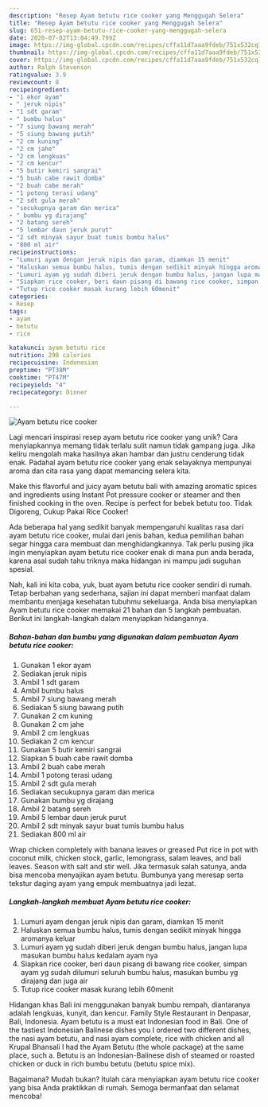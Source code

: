 ```yaml
---
description: "Resep Ayam betutu rice cooker yang Menggugah Selera"
title: "Resep Ayam betutu rice cooker yang Menggugah Selera"
slug: 651-resep-ayam-betutu-rice-cooker-yang-menggugah-selera
date: 2020-07-02T13:04:49.799Z
image: https://img-global.cpcdn.com/recipes/cffa11d7aaa9fdeb/751x532cq70/ayam-betutu-rice-cooker-foto-resep-utama.jpg
thumbnail: https://img-global.cpcdn.com/recipes/cffa11d7aaa9fdeb/751x532cq70/ayam-betutu-rice-cooker-foto-resep-utama.jpg
cover: https://img-global.cpcdn.com/recipes/cffa11d7aaa9fdeb/751x532cq70/ayam-betutu-rice-cooker-foto-resep-utama.jpg
author: Ralph Stevenson
ratingvalue: 3.9
reviewcount: 8
recipeingredient:
- "1 ekor ayam"
- " jeruk nipis"
- "1 sdt garam"
- " bumbu halus"
- "7 siung bawang merah"
- "5 siung bawang putih"
- "2 cm kuning"
- "2 cm jahe"
- "2 cm lengkuas"
- "2 cm kencur"
- "5 butir kemiri sangrai"
- "5 buah cabe rawit domba"
- "2 buah cabe merah"
- "1 potong terasi udang"
- "2 sdt gula merah"
- "secukupnya garam dan merica"
- " bumbu yg dirajang"
- "2 batang sereh"
- "5 lembar daun jeruk purut"
- "2 sdt minyak sayur buat tumis bumbu halus"
- "800 ml air"
recipeinstructions:
- "Lumuri ayam dengan jeruk nipis dan garam, diamkan 15 menit"
- "Haluskan semua bumbu halus, tumis dengan sedikit minyak hingga aromanya keluar"
- "Lumuri ayam yg sudah diberi jeruk dengan bumbu halus, jangan lupa masukan bumbu halus kedalam ayam nya"
- "Siapkan rice cooker, beri daun pisang di bawang rice cooker, simpan ayam yg sudah dilumuri seluruh bumbu halus, masukan bumbu yg dirajang dan juga air"
- "Tutup rice cooker masak kurang lebih 60menit"
categories:
- Resep
tags:
- ayam
- betutu
- rice

katakunci: ayam betutu rice 
nutrition: 298 calories
recipecuisine: Indonesian
preptime: "PT38M"
cooktime: "PT47M"
recipeyield: "4"
recipecategory: Dinner

---
```



![Ayam betutu rice cooker](https://img-global.cpcdn.com/recipes/cffa11d7aaa9fdeb/751x532cq70/ayam-betutu-rice-cooker-foto-resep-utama.jpg)

Lagi mencari inspirasi resep ayam betutu rice cooker yang unik? Cara menyiapkannya memang tidak terlalu sulit namun tidak gampang juga. Jika keliru mengolah maka hasilnya akan hambar dan justru cenderung tidak enak. Padahal ayam betutu rice cooker yang enak selayaknya mempunyai aroma dan cita rasa yang dapat memancing selera kita.

Make this flavorful and juicy ayam betutu bali with amazing aromatic spices and ingredients using Instant Pot pressure cooker or steamer and then finished cooking in the oven. Recipe is perfect for bebek betutu too. Tidak Digoreng, Cukup Pakai Rice Cooker!

Ada beberapa hal yang sedikit banyak mempengaruhi kualitas rasa dari ayam betutu rice cooker, mulai dari jenis bahan, kedua pemilihan bahan segar hingga cara membuat dan menghidangkannya. Tak perlu pusing jika ingin menyiapkan ayam betutu rice cooker enak di mana pun anda berada, karena asal sudah tahu triknya maka hidangan ini mampu jadi suguhan spesial.


Nah, kali ini kita coba, yuk, buat ayam betutu rice cooker sendiri di rumah. Tetap berbahan yang sederhana, sajian ini dapat memberi manfaat dalam membantu menjaga kesehatan tubuhmu sekeluarga. Anda bisa menyiapkan Ayam betutu rice cooker memakai 21 bahan dan 5 langkah pembuatan. Berikut ini langkah-langkah dalam menyiapkan hidangannya.

<!--inarticleads1-->

##### Bahan-bahan dan bumbu yang digunakan dalam pembuatan Ayam betutu rice cooker:

1. Gunakan 1 ekor ayam
1. Sediakan  jeruk nipis
1. Ambil 1 sdt garam
1. Ambil  bumbu halus
1. Ambil 7 siung bawang merah
1. Sediakan 5 siung bawang putih
1. Gunakan 2 cm kuning
1. Gunakan 2 cm jahe
1. Ambil 2 cm lengkuas
1. Sediakan 2 cm kencur
1. Gunakan 5 butir kemiri sangrai
1. Siapkan 5 buah cabe rawit domba
1. Ambil 2 buah cabe merah
1. Ambil 1 potong terasi udang
1. Ambil 2 sdt gula merah
1. Sediakan secukupnya garam dan merica
1. Gunakan  bumbu yg dirajang
1. Ambil 2 batang sereh
1. Ambil 5 lembar daun jeruk purut
1. Ambil 2 sdt minyak sayur buat tumis bumbu halus
1. Sediakan 800 ml air


Wrap chicken completely with banana leaves or greased Put rice in pot with coconut milk, chicken stock, garlic, lemongrass, salam leaves, and bali leaves. Season with salt and stir well. Jika termasuk salah satunya, anda bisa mencoba menyajikan ayam betutu. Bumbunya yang meresap serta tekstur daging ayam yang empuk membuatnya jadi lezat. 

<!--inarticleads2-->

##### Langkah-langkah membuat Ayam betutu rice cooker:

1. Lumuri ayam dengan jeruk nipis dan garam, diamkan 15 menit
1. Haluskan semua bumbu halus, tumis dengan sedikit minyak hingga aromanya keluar
1. Lumuri ayam yg sudah diberi jeruk dengan bumbu halus, jangan lupa masukan bumbu halus kedalam ayam nya
1. Siapkan rice cooker, beri daun pisang di bawang rice cooker, simpan ayam yg sudah dilumuri seluruh bumbu halus, masukan bumbu yg dirajang dan juga air
1. Tutup rice cooker masak kurang lebih 60menit


Hidangan khas Bali ini menggunakan banyak bumbu rempah, diantaranya adalah lengkuas, kunyit, dan kencur. Family Style Restaurant in Denpasar, Bali, Indonesia. Ayam betutu is a must eat Indonesian food in Bali. One of the tastiest Indonesian Balinese dishes you I ordered two different dishes, the nasi ayam betutu, and nasi ayam complete, rice with chicken and all Krupal Bhansali I had the Ayam Betutu (the whole package) at the same place, such a. Betutu is an Indonesian-Balinese dish of steamed or roasted chicken or duck in rich bumbu betutu (betutu spice mix). 

Bagaimana? Mudah bukan? Itulah cara menyiapkan ayam betutu rice cooker yang bisa Anda praktikkan di rumah. Semoga bermanfaat dan selamat mencoba!
